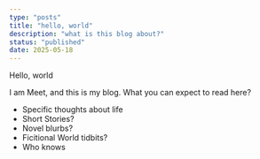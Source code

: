 ```yaml
---
type: "posts"
title: "hello, world"
description: "what is this blog about?"
status: "published"
date: 2025-05-18
---
```


Hello, world

I am Meet, and this is my blog.
What you can expect to read here?

- Specific thoughts about life
- Short Stories?
- Novel blurbs?
- Ficitional World tidbits?
- Who knows
